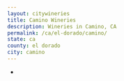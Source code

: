 ```yaml
---
layout: citywineries
title: Camino Wineries
description: Wineries in Camino, CA
permalink: /ca/el-dorado/camino/
state: ca
county: el dorado
city: camino
---
```

-
